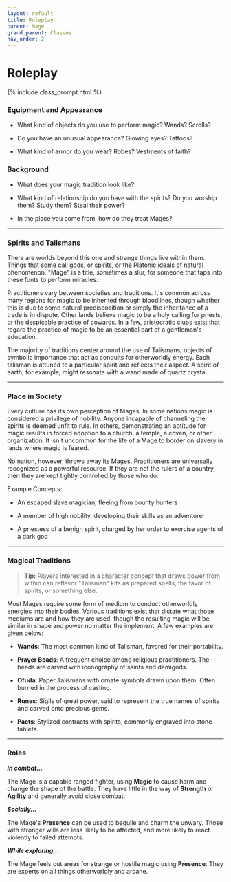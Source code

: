 ```yaml
---
layout: default
title: Roleplay
parent: Mage
grand_parent: Classes
nav_order: 2
---
```


# Roleplay

{% include class_prompt.html %}

### Equipment and Appearance

- What kind of objects do you use to perform magic? Wands? Scrolls?

- Do you have an unusual appearance? Glowing eyes? Tattoos?

- What kind of armor do you wear? Robes? Vestments of faith?

### Background

- What does your magic tradition look like?

- What kind of relationship do you have with the spirits? Do you worship them? Study them? Steal their power?

- In the place you come from, how do they treat Mages?

---

### Spirits and Talismans

There are worlds beyond this one and strange things live within them. Things that some call gods, or spirits, or the Platonic ideals of natural phenomenon. "Mage" is a title, sometimes a slur, for someone that taps into these fonts to perform miracles.

Practitioners vary between societies and traditions. It's common across many regions for magic to be inherited through bloodlines, though whether this is due to some natural predisposition or simply the inheritance of a trade is in dispute. Other lands believe magic to be a holy calling for priests, or the despicable practice of cowards. In a few, aristocratic clubs exist that regard the practice of magic to be an essential part of a gentleman's education.

The majority of traditions center around the use of Talismans, objects of symbolic importance that act as conduits for otherworldly energy. Each talisman is attuned to a particular spirit and reflects their aspect. A spirit of earth, for example, might resonate with a wand made of quartz crystal.

<!--
Unlike Alchemy, casting spells is rarely a matter of **<span style="color: {{ site.alchemist_color }}">Knowledge</span>**. There may be rituals and names to memorize, but **<span style="color: {{ site.mage_color }}">Magic</span>** is ultimately an expression of spirit and instinct. A Mage must have honed their inner selves to withstand currents of foreign energy and trained their bodies to redirect it. -->

<!-- One can usually tell a true Mage from a dabbler. Regular exposure to otherworldly influences leads to stigmata; strangely colored eyes, an odd ring to one's voice, or the gradual formation of sigils on skin. The more marked the practitioner, the more powerful, and often the less sane. These characteristics are often accompanied by a unique **<span style="color: {{ site.mage_color }}">Presence</span>**, a supernatural charisma with the capacity to enthrall those with weak wills. -->

---

### Place in Society

Every culture has its own perception of Mages. In some nations magic is considered a privilege of nobility. Anyone incapable of channeling the spirits is deemed unfit to rule. In others, demonstrating an aptitude for magic results in forced adoption to a church, a temple, a coven, or other organization. It isn't uncommon for the life of a Mage to border on slavery in lands where magic is feared.

No nation, however, throws away its Mages. Practitioners are universally recognized as a powerful resource. If they are not the rulers of a country, then they are kept tightly controlled by those who do.

Example Concepts:

- An escaped slave magician, fleeing from bounty hunters

- A member of high nobility, developing their skills as an adventurer

- A priestess of a benign spirit, charged by her order to exorcise agents of a dark god

---

### Magical Traditions

> **Tip:** Players interested in a character concept that draws power from within can reflavor "Talisman" kits as prepared spells, the favor of spirits, or something else.

Most Mages require some form of medium to conduct otherworldly energies into their bodies. Various traditions exist that dictate what those mediums are and how they are used, though the resulting magic will be similar in shape and power no matter the implement. A few examples are given below:

- **Wands**: The most common kind of Talisman, favored for their portability.

- **Prayer Beads**: A frequent choice among religious practitioners. The beads are carved with iconography of saints and demigods.

- **Ofuda**: Paper Talismans with ornate symbols drawn upon them. Often burned in the process of casting.

- **Runes**: Sigils of great power, said to represent the true names of spirits and carved onto precious gems.

- **Pacts**: Stylized contracts with spirits, commonly engraved into stone tablets.

---

### Roles

**_In combat..._**

The Mage is a capable ranged fighter, using **<span style="color: {{ site.mage_color }}">Magic</span>** to cause harm and change the shape of the battle. They have little in the way of **<span style="color: {{ site.soldier_color }}">Strength</span>** or **<span style="color: {{ site.scoundrel_color }}">Agility</span>** and generally avoid close combat.

**_Socially..._**

The Mage's **<span style="color: {{ site.mage_color }}">Presence</span>** can be used to beguile and charm the unwary. Those with stronger wills are less likely to be affected, and more likely to react violently to failed attempts.

**_While exploring..._**

The Mage feels out areas for strange or hostile magic using **<span style="color: {{ site.mage_color }}">Presence</span>**. They are experts on all things otherworldly and arcane.
